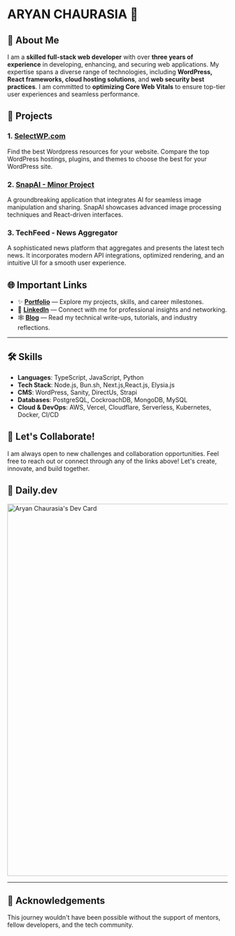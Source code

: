 # ARYAN CHAURASIA 👾

## 🚀 About Me

I am a **skilled full-stack web developer** with over **three years of experience** in developing, enhancing, and securing web applications. My expertise spans a diverse range of technologies, including **WordPress, React frameworks, cloud hosting solutions**, and **web security best practices**. I am committed to **optimizing Core Web Vitals** to ensure top-tier user experiences and seamless performance.

## 💼 Projects

### 1. [SelectWP.com](https://selectwp.com/)
Find the best Wordpress resources for your website. Compare the top WordPress hostings, plugins, and themes to choose the best for your WordPress site.

### 2. [SnapAI - Minor Project](https://github.com/kulterryan/snapai)
A groundbreaking application that integrates AI for seamless image manipulation and sharing. SnapAI showcases advanced image processing techniques and React-driven interfaces.

### 3. **TechFeed - News Aggregator**
A sophisticated news platform that aggregates and presents the latest tech news. It incorporates modern API integrations, optimized rendering, and an intuitive UI for a smooth user experience.

## 🌐 Important Links

- ✨ **[Portfolio](https://aryn.tech)** — Explore my projects, skills, and career milestones.
- 🤖 **[LinkedIn](https://linkedin.com/in/thehungrybird/)** — Connect with me for professional insights and networking.
- 🕸️ **[Blog](https://code.aryn.tech/)** — Read my technical write-ups, tutorials, and industry reflections.

---

## 🛠️ Skills

- **Languages**: TypeScript, JavaScript, Python
- **Tech Stack**: Node.js, Bun.sh, Next.js,React.js, Elysia.js
- **CMS**: WordPress, Sanity, DirectUs, Strapi
- **Databases**: PostgreSQL, CockroachDB, MongoDB, MySQL
- **Cloud & DevOps**: AWS, Vercel, Cloudflare, Serverless, Kubernetes, Docker, CI/CD

## 🤝 Let's Collaborate!

I am always open to new challenges and collaboration opportunities. Feel free to reach out or connect through any of the links above! Let's create, innovate, and build together.

## 🤩 Daily.dev
<a href="https://app.daily.dev/thehungrybird"><img src="https://api.daily.dev/devcards/v2/2SY0omEGj.png?type=wide&r=jtp" width="850" alt="Aryan Chaurasia's Dev Card"/></a>

---

## 📢 Acknowledgements

This journey wouldn't have been possible without the support of mentors, fellow developers, and the tech community.

